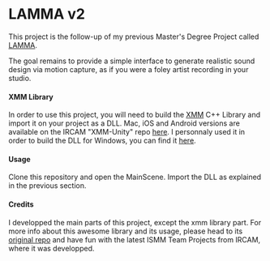 # LAMMA v2

This project is the follow-up of my previous Master's Degree Project called
[LAMMA](https://github.com/poalopat/LAMMA).

The goal remains to provide a simple interface to generate realistic sound
design via motion capture, as if you were a foley artist recording in your
studio.

#### XMM Library

In order to use this project, you will need to build the [XMM](https://github.com/ircam-rnd/xmm)
C++ Library and import it on your project as a DLL.
Mac, iOS and Android versions are available on the IRCAM "XMM-Unity" repo 
[here](https://github.com/ircam-rnd/xmm-unity).
I personnaly used it in order to build the DLL for Windows, you can find
it [here](https://github.com/poalopat/xmm-unity-windows).

#### Usage

Clone this repository and open the MainScene. Import the DLL as explained
in the previous section.

#### Credits

I developped the main parts of this project, except the xmm library part.
For more info about this awesome library and its usage, please head to
its [original repo](https://github.com/ircam-rnd/xmm) and have fun with
the latest ISMM Team Projects from IRCAM, where it was developped.

